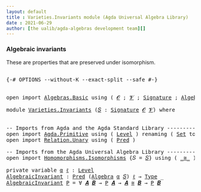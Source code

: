 ```yaml
---
layout: default
title : Varieties.Invariants module (Agda Universal Algebra Library)
date : 2021-06-29
author: [the ualib/agda-algebras development team][]
---
```


### Algebraic invariants

These are properties that are preserved under isomorphism.

<pre class="Agda">

<a id="266" class="Symbol">{-#</a> <a id="270" class="Keyword">OPTIONS</a> <a id="278" class="Pragma">--without-K</a> <a id="290" class="Pragma">--exact-split</a> <a id="304" class="Pragma">--safe</a> <a id="311" class="Symbol">#-}</a>


<a id="317" class="Keyword">open</a> <a id="322" class="Keyword">import</a> <a id="329" href="Algebras.Basic.html" class="Module">Algebras.Basic</a> <a id="344" class="Keyword">using</a> <a id="350" class="Symbol">(</a> <a id="352" href="Algebras.Basic.html#1155" class="Generalizable">𝓞</a> <a id="354" class="Symbol">;</a> <a id="356" href="Algebras.Basic.html#1157" class="Generalizable">𝓥</a> <a id="358" class="Symbol">;</a> <a id="360" href="Algebras.Basic.html#3581" class="Function">Signature</a> <a id="370" class="Symbol">;</a> <a id="372" href="Algebras.Basic.html#6023" class="Function">Algebra</a> <a id="380" class="Symbol">)</a>

<a id="383" class="Keyword">module</a> <a id="390" href="Varieties.Invariants.html" class="Module">Varieties.Invariants</a> <a id="411" class="Symbol">(</a><a id="412" href="Varieties.Invariants.html#412" class="Bound">𝑆</a> <a id="414" class="Symbol">:</a> <a id="416" href="Algebras.Basic.html#3581" class="Function">Signature</a> <a id="426" href="Algebras.Basic.html#1155" class="Generalizable">𝓞</a> <a id="428" href="Algebras.Basic.html#1157" class="Generalizable">𝓥</a><a id="429" class="Symbol">)</a> <a id="431" class="Keyword">where</a>


<a id="439" class="Comment">-- Imports from Agda and the Agda Standard Library ---------------------</a>
<a id="512" class="Keyword">open</a> <a id="517" class="Keyword">import</a> <a id="524" href="Agda.Primitive.html" class="Module">Agda.Primitive</a> <a id="539" class="Keyword">using</a> <a id="545" class="Symbol">(</a> <a id="547" href="Agda.Primitive.html#597" class="Postulate">Level</a> <a id="553" class="Symbol">)</a> <a id="555" class="Keyword">renaming</a> <a id="564" class="Symbol">(</a> <a id="566" href="Agda.Primitive.html#326" class="Primitive">Set</a> <a id="570" class="Symbol">to</a> <a id="573" class="Primitive">Type</a> <a id="578" class="Symbol">)</a>
<a id="580" class="Keyword">open</a> <a id="585" class="Keyword">import</a> <a id="592" href="Relation.Unary.html" class="Module">Relation.Unary</a> <a id="607" class="Keyword">using</a> <a id="613" class="Symbol">(</a> <a id="615" href="Relation.Unary.html#1101" class="Function">Pred</a> <a id="620" class="Symbol">)</a>

<a id="623" class="Comment">-- Imports from the Agda Universal Algebra Library -------------------------------------------</a>
<a id="718" class="Keyword">open</a> <a id="723" class="Keyword">import</a> <a id="730" href="Homomorphisms.Isomorphisms.html" class="Module">Homomorphisms.Isomorphisms</a> <a id="757" class="Symbol">{</a><a id="758" class="Argument">𝑆</a> <a id="760" class="Symbol">=</a> <a id="762" href="Varieties.Invariants.html#412" class="Bound">𝑆</a><a id="763" class="Symbol">}</a> <a id="765" class="Keyword">using</a> <a id="771" class="Symbol">(</a> <a id="773" href="Homomorphisms.Isomorphisms.html#2291" class="Record Operator">_≅_</a> <a id="777" class="Symbol">)</a>

<a id="780" class="Keyword">private</a> <a id="788" class="Keyword">variable</a> <a id="797" href="Varieties.Invariants.html#797" class="Generalizable">α</a> <a id="799" href="Varieties.Invariants.html#799" class="Generalizable">ℓ</a> <a id="801" class="Symbol">:</a> <a id="803" href="Agda.Primitive.html#597" class="Postulate">Level</a>
<a id="AlgebraicInvariant"></a><a id="809" href="Varieties.Invariants.html#809" class="Function">AlgebraicInvariant</a> <a id="828" class="Symbol">:</a> <a id="830" href="Relation.Unary.html#1101" class="Function">Pred</a> <a id="835" class="Symbol">(</a><a id="836" href="Algebras.Basic.html#6023" class="Function">Algebra</a> <a id="844" href="Varieties.Invariants.html#797" class="Generalizable">α</a> <a id="846" href="Varieties.Invariants.html#412" class="Bound">𝑆</a><a id="847" class="Symbol">)</a> <a id="849" href="Varieties.Invariants.html#799" class="Generalizable">ℓ</a> <a id="851" class="Symbol">→</a> <a id="853" href="Varieties.Invariants.html#573" class="Primitive">Type</a> <a id="858" class="Symbol">_</a>
<a id="860" href="Varieties.Invariants.html#809" class="Function">AlgebraicInvariant</a> <a id="879" href="Varieties.Invariants.html#879" class="Bound">P</a> <a id="881" class="Symbol">=</a> <a id="883" class="Symbol">∀</a> <a id="885" href="Varieties.Invariants.html#885" class="Bound">𝑨</a> <a id="887" href="Varieties.Invariants.html#887" class="Bound">𝑩</a> <a id="889" class="Symbol">→</a> <a id="891" href="Varieties.Invariants.html#879" class="Bound">P</a> <a id="893" href="Varieties.Invariants.html#885" class="Bound">𝑨</a> <a id="895" class="Symbol">→</a> <a id="897" href="Varieties.Invariants.html#885" class="Bound">𝑨</a> <a id="899" href="Homomorphisms.Isomorphisms.html#2291" class="Record Operator">≅</a> <a id="901" href="Varieties.Invariants.html#887" class="Bound">𝑩</a> <a id="903" class="Symbol">→</a> <a id="905" href="Varieties.Invariants.html#879" class="Bound">P</a> <a id="907" href="Varieties.Invariants.html#887" class="Bound">𝑩</a>

</pre>
